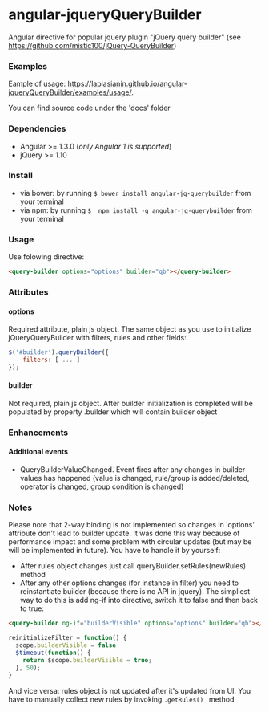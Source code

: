 # angular-jqueryQueryBuilder

Angular directive for popular jquery plugin "jQuery query builder" (see https://github.com/mistic100/jQuery-QueryBuilder)

### Examples
Eample of usage:
https://laplasianin.github.io/angular-jqueryQueryBuilder/examples/usage/.

You can find source code under the 'docs' folder

### Dependencies
 * Angular >= 1.3.0 (*only Angular 1 is supported*)
 * jQuery >= 1.10
 
### Install
 
 - via bower: by running `$ bower install angular-jq-querybuilder` from your terminal
 - via npm: by running `$  npm install -g angular-jq-querybuilder` from your terminal
 
### Usage

Use folowing directive:

```html
<query-builder options="options" builder="qb"></query-builder>
```

### Attributes

#### options
Required attribute, plain js object. The same object as you use to initialize jQueryQueryBuilder with filters, rules and other fields: 
```js
$('#builder').queryBuilder({
    filters: [ ... ]
});
```

#### builder
Not required, plain js object. After builder initialization is completed will be populated by property .builder which will contain builder object

### Enhancements

#### Additional events
- QueryBuilderValueChanged. Event fires after any changes in builder values has happened (value is changed, rule/group is added/deleted, operator is changed, group condition is changed)

### Notes

Please note that 2-way binding is not implemented so changes in 'options' attribute don't lead to builder update. It was done this way because of performance impact and some problem with circular updates (but may be will be implemented in future).
You have to handle it by yourself:

- After rules object changes just call queryBuilder.setRules(newRules) method
- After any other options changes (for instance in filter) you need to reinstantiate builder (because there is no API in jquery). The simpliest way to do this is add ng-if into directive, switch it to false and then back to true:

```html
<query-builder ng-if="builderVisible" options="options" builder="qb"></query-builder>
```

```js
reinitializeFilter = function() {
  scope.builderVisible = false
  $timeout(function() {
    return $scope.builderVisible = true;
  }, 50);  
}
```

And vice versa: rules object is not updated after it's updated from UI. You have to manually collect new rules by invoking ``` .getRules()  ``` method
